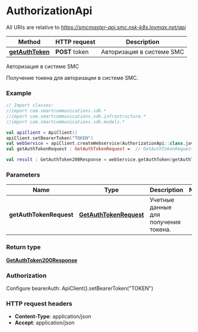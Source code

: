 # AuthorizationApi

All URIs are relative to *https://smcmaster-api.smc.nsk-k8s.loymax.net/api*

| Method | HTTP request | Description |
| ------------- | ------------- | ------------- |
| [**getAuthToken**](AuthorizationApi.md#getAuthToken) | **POST** token | Авторизация в системе SMC |



Авторизация в системе SMC

Получение токена для авторизации в системе SMC.

### Example
```kotlin
// Import classes:
//import com.smartcommunications.sdk.*
//import com.smartcommunications.sdk.infrastructure.*
//import com.smartcommunications.sdk.models.*

val apiClient = ApiClient()
apiClient.setBearerToken("TOKEN")
val webService = apiClient.createWebservice(AuthorizationApi::class.java)
val getAuthTokenRequest : GetAuthTokenRequest =  // GetAuthTokenRequest | Учетные данные для получения токена.

val result : GetAuthToken200Response = webService.getAuthToken(getAuthTokenRequest)
```

### Parameters
| Name | Type | Description  | Notes |
| ------------- | ------------- | ------------- | ------------- |
| **getAuthTokenRequest** | [**GetAuthTokenRequest**](GetAuthTokenRequest.md)| Учетные данные для получения токена. | |

### Return type

[**GetAuthToken200Response**](GetAuthToken200Response.md)

### Authorization


Configure bearerAuth:
    ApiClient().setBearerToken("TOKEN")

### HTTP request headers

 - **Content-Type**: application/json
 - **Accept**: application/json

